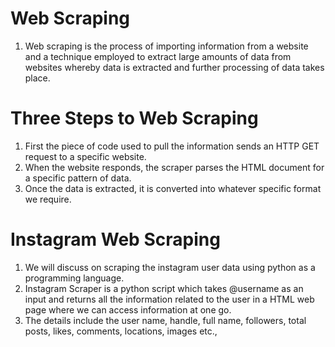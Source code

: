 # Web Scraping

1) Web scraping is the process of importing information from a website and a technique employed to extract large amounts of data from websites whereby data is extracted and further processing of data takes place.

# Three Steps to Web Scraping

1) First the piece of code used to pull the information sends an HTTP GET request to a specific website.
2) When the website responds, the scraper parses the HTML document for a specific pattern of data.
3) Once the data is extracted, it is converted into whatever specific format we require.

# Instagram Web Scraping

1) We will discuss on scraping the instagram user data using python as a programming language.
2) Instagram Scraper is a python script which takes @username as an input and returns all the information related to the user in a HTML web page where we can access information at one go. 
3) The details include the user name, handle, full name, followers, total posts, likes, comments, locations, images etc.,
